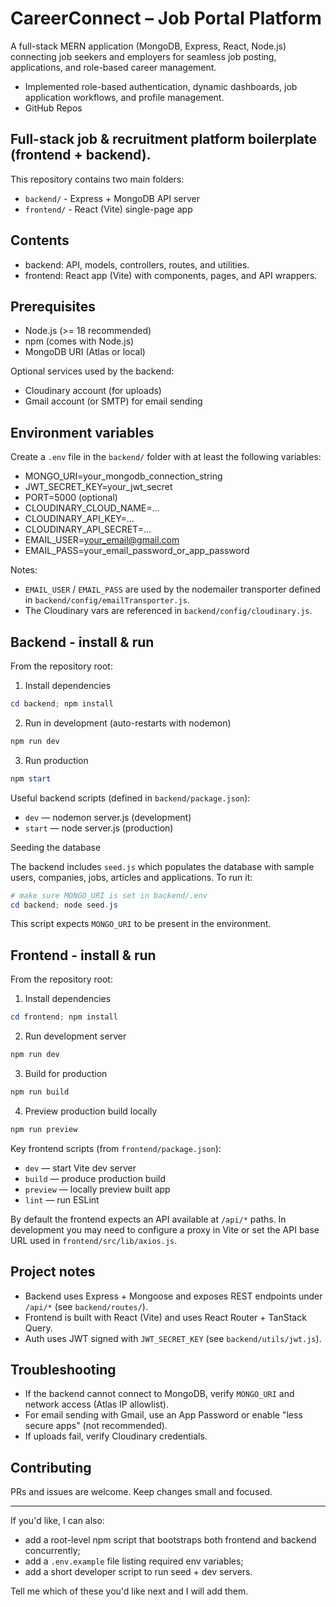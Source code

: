 # CareerConnect – Job Portal Platform

A full-stack MERN application (MongoDB, Express, React, Node.js) connecting job seekers and
employers for seamless job posting, applications, and role-based career management.
- Implemented role-based authentication, dynamic dashboards, job application workflows, and profile
	management.
- GitHub Repos

## Full-stack job & recruitment platform boilerplate (frontend + backend).

This repository contains two main folders:

- `backend/` - Express + MongoDB API server
- `frontend/` - React (Vite) single-page app

## Contents

- backend: API, models, controllers, routes, and utilities.
- frontend: React app (Vite) with components, pages, and API wrappers.

## Prerequisites

- Node.js (>= 18 recommended)
- npm (comes with Node.js)
- MongoDB URI (Atlas or local)

Optional services used by the backend:

- Cloudinary account (for uploads)
- Gmail account (or SMTP) for email sending

## Environment variables

Create a `.env` file in the `backend/` folder with at least the following variables:

- MONGO_URI=your_mongodb_connection_string
- JWT_SECRET_KEY=your_jwt_secret
- PORT=5000 (optional)
- CLOUDINARY_CLOUD_NAME=...
- CLOUDINARY_API_KEY=...
- CLOUDINARY_API_SECRET=...
- EMAIL_USER=your_email@gmail.com
- EMAIL_PASS=your_email_password_or_app_password

Notes:

- `EMAIL_USER` / `EMAIL_PASS` are used by the nodemailer transporter defined in `backend/config/emailTransporter.js`.
- The Cloudinary vars are referenced in `backend/config/cloudinary.js`.

## Backend - install & run

From the repository root:

1. Install dependencies

```powershell
cd backend; npm install
```

2. Run in development (auto-restarts with nodemon)

```powershell
npm run dev
```

3. Run production

```powershell
npm start
```

Useful backend scripts (defined in `backend/package.json`):

- `dev` — nodemon server.js (development)
- `start` — node server.js (production)

Seeding the database

The backend includes `seed.js` which populates the database with sample users, companies, jobs, articles and applications. To run it:

```powershell
# make sure MONGO_URI is set in backend/.env
cd backend; node seed.js
```

This script expects `MONGO_URI` to be present in the environment.

## Frontend - install & run

From the repository root:

1. Install dependencies

```powershell
cd frontend; npm install
```

2. Run development server

```powershell
npm run dev
```

3. Build for production

```powershell
npm run build
```

4. Preview production build locally

```powershell
npm run preview
```

Key frontend scripts (from `frontend/package.json`):

- `dev` — start Vite dev server
- `build` — produce production build
- `preview` — locally preview built app
- `lint` — run ESLint

By default the frontend expects an API available at `/api/*` paths. In development you may need to configure a proxy in Vite or set the API base URL used in `frontend/src/lib/axios.js`.

## Project notes

- Backend uses Express + Mongoose and exposes REST endpoints under `/api/*` (see `backend/routes/`).
- Frontend is built with React (Vite) and uses React Router + TanStack Query.
- Auth uses JWT signed with `JWT_SECRET_KEY` (see `backend/utils/jwt.js`).

## Troubleshooting

- If the backend cannot connect to MongoDB, verify `MONGO_URI` and network access (Atlas IP allowlist).
- For email sending with Gmail, use an App Password or enable "less secure apps" (not recommended).
- If uploads fail, verify Cloudinary credentials.

## Contributing

PRs and issues are welcome. Keep changes small and focused.

---

If you'd like, I can also:

- add a root-level npm script that bootstraps both frontend and backend concurrently;
- add a `.env.example` file listing required env variables;
- add a short developer script to run seed + dev servers.

Tell me which of these you'd like next and I will add them.
